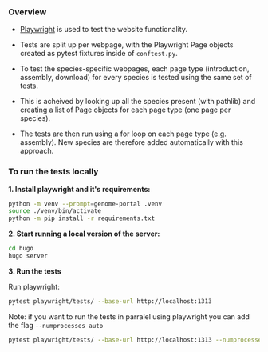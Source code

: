 

### Overview 

- [Playwright](https://playwright.dev/python/) is used to test the website functionality. 

- Tests are split up per webpage, with the Playwright Page objects created as pytest fixtures inside of `conftest.py`. 

- To test the species-specific webpages, each page type (introduction, assembly, download) for every species is tested using the same set of tests. 

- This is acheived by looking up all the species present (with pathlib) and creating a list of Page objects for each page type (one page per species).

- The tests are then run using a for loop on each page type (e.g. assembly). New species are therefore added automatically with this approach. 


### To run the tests locally 

**1. Install playwright and it's requirements:**

```bash
python -m venv --prompt=genome-portal .venv
source ./venv/bin/activate
python -m pip install -r requirements.txt
```

**2. Start running a local version of the server:**

```bash
cd hugo
hugo server
```

**3. Run the tests**

Run playwright:
```bash
pytest playwright/tests/ --base-url http://localhost:1313 
```

Note: if you want to run the tests in parralel using playwright you can add the flag `--numprocesses auto`

```bash
pytest playwright/tests/ --base-url http://localhost:1313 --numprocesses auto
```